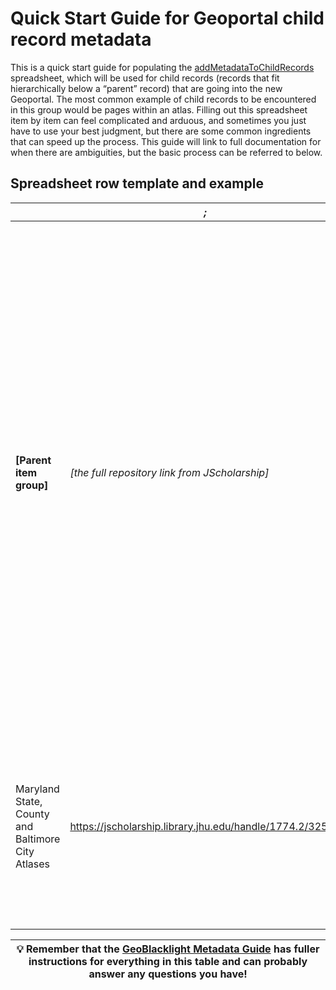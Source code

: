# Quick Start Guide for Geoportal child record metadata

This is a quick start guide for populating the [addMetadataToChildRecords](https://docs.google.com/spreadsheets/d/1CDvMPsgkM1l2BCrAaVFon2m0fR-OnjYvoa8s5fnpTBI/edit?usp=sharing) spreadsheet, which will be used for child records (records that fit hierarchically below a “parent” record) that are going into the new Geoportal. The most common example of child records to be encountered in this group would be pages within an atlas. Filling out this spreadsheet item by item can feel complicated and arduous, and sometimes you just have to use your best judgment, but there are some common ingredients that can speed up the process. This guide will link to full documentation for when there are ambiguities, but the basic process can be referred to below.

## Spreadsheet row template and example

|  | *;* 	|  *handle* |  *bitstreams* | *item_title* |      *title*	  		| *bounding_box*  |  *spatial_coverage* | *subjects* | *comments* | *done* | *Editor*					|
| --------- | --------- | -------- | :-----------: | :-----------: | :--------- | :------------- | :----------------- | :-------- | :--------: | :----: | :--------:				|
|	 **[Parent item group]**  |	*[the full repository link from JScholarship]*	|	*[the identifying part of the link that contains the record you need]*	| *[the image files you need from the page and handle linked on the left – the **JPEGs** are faster to load]* | *[the name of the atlas or other “parent” item that this image is part of]* | *[the name of the individual map sheet in the image you’re looking at]* <br><br>**Formula =** <br><br><span style="color:violet">All the title words you see on the sheet</span>,<br> <span style="color:green">Most specific location depicted</span>,<br> <span style="color:orange">Date from the JScholarship record</span><br> <br>For example: <br><br><span style="color:violet">Warren Cotton Mills, Ashland Furnace, Arlington P.O.</span>,<br> <span style="color:green">Baltimore</span>,<br> <span style="color:orange">1877</span> | *[the geographic region depicted in this map sheet image]* <br><br>**To determine:**<br><br>1. Launch the [Klokantech Bounding Box](https://boundingbox.klokantech.com/) tool <br><br>2. Find the general area by typing it into the search box, e.g. “Baltimore,” “Georgia,” or “Montgomery County” <br><br>3. Zoom in or out using the borders of the rectangle, or use the pentagon-shaped drawing tool button to make a new shape freehand <br><br>4. Do not try to make this exact! It is just to make the general area easy for a researcher to pick out on a zoomed-out map<br><br> 5. Change the format dropdown menu on the lower left to **CSV**, and copy the results to paste into this cell | *[the term for the place depicted, populated using [GeoNames](https://www.geonames.org/)]*<br><br>This should be exact and specific as possible, using the largest extent shown, e.g.<br><br>- a map of Baltimore neighborhoods = [Baltimore, Maryland, United States](https://www.geonames.org/4347778/baltimore.html)<br><br>- a map showing Rockville and Gaithersburg = [Montgomery County, Maryland, United States](https://www.geonames.org/4362716/montgomery-county.html) <br><br>For more detailed instructions, see the [GeoBlacklight Metadata Guide section](https://github.com/jhu-data-services/GeoBlacklightMetadata#Spatial-Coverage).  | *[the theme or topic keywords that describe the resource, populated ONLY using [Library of Congress Cartographic Genre terms](https://airtable.com/shrwU7SjndL5chKcs) and [ISO Topic Category terms](https://airtable.com/shrAftLyILyjheDZx)]*<br><br> **Formula =**<br><br><span style="color:magenta">At least 1 Library of Congress Cartographic Genre Term</span>&#124;<span style="color:green">At least 1 ISO Topic Category term</span><br><br> ***No spaces before or after the &#124; delimiter***<br><br> Examples:<br><br>- a map in an atlas showing buildings on a block in Baltimore with owners' names =<br> <span style="color:magenta">Atlases</span>&#124;<span style="color:magenta">Cadastral maps</span>&#124;<span style="color:green">Planning and Cadastral</span>&#124;<span style="color:green">Structure</span><br><br>- a map in an atlas showing railroads going through towns along the Potomac River =<br> <span style="color:magenta">Atlases</span>&#124;<span style="color:magenta">Outline maps</span>&#124;<span style="color:green">Inland Waters</span>&#124;<span style="color:green">Transportation</span> <br><br>For more detailed instructions, see the [GeoBlacklight Metadata Guide section](https://github.com/jhu-data-services/GeoBlacklightMetadata#Subject).  | *[your space to write anything that doesn’t make sense or that kept you from completing this – leave blank if nothing applies]* | *[mark with X when finished with this row]* | *[your name]*
| Maryland State, County and Baltimore City Atlases | https://jscholarship.library.jhu.edu/handle/1774.2/32594  | 1774.2/32594  | ['p.50 - Warren Cotton Mills, Ashland Furnace, Arlington P.O..JPG', 'p.50 - Warren Cotton Mills, Ashland Furnace, Arlington P.O..TIF']  | [BALTIMORE CO.] Atlas of Baltimore County, Maryland | Warren Cotton Mills, Ashland Furnace, Arlington P.O., Baltimore, 1877 | -76.690734,39.317354,-76.523544,39.523018 | Baltimore County, Maryland, United States | Atlases&#124;Cadastral maps&#124;Planning and Cadastral&#124;Transportation | | x | Laurel

| :bulb: Remember that the [GeoBlacklight Metadata Guide](https://github.com/jhu-data-services/GeoBlacklightMetadata/blob/main/README.md) has fuller instructions for everything in this table and can probably answer any questions you have!  |
| ---- |
